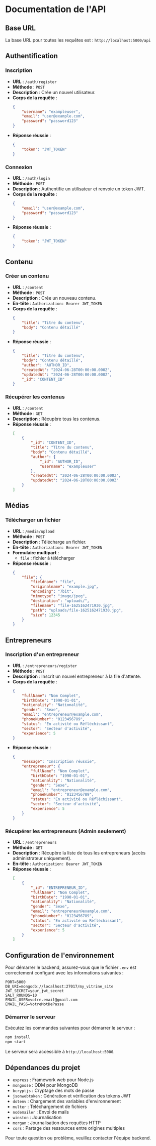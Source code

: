 # Documentation de l'API

## Base URL
La base URL pour toutes les requêtes est : `http://localhost:5000/api`

## Authentification

### Inscription

- **URL** : `/auth/register`
- **Méthode** : `POST`
- **Description** : Crée un nouvel utilisateur.
- **Corps de la requête** :
    ```json
    {
        "username": "exampleuser",
        "email": "user@example.com",
        "password": "password123"
    }
    ```
- **Réponse réussie** :
    ```json
    {
        "token": "JWT_TOKEN"
    }
    ```

### Connexion

- **URL** : `/auth/login`
- **Méthode** : `POST`
- **Description** : Authentifie un utilisateur et renvoie un token JWT.
- **Corps de la requête** :
    ```json
    {
        "email": "user@example.com",
        "password": "password123"
    }
    ```
- **Réponse réussie** :
    ```json
    {
        "token": "JWT_TOKEN"
    }
    ```

## Contenu

### Créer un contenu

- **URL** : `/content`
- **Méthode** : `POST`
- **Description** : Crée un nouveau contenu.
- **En-tête** : `Authorization: Bearer JWT_TOKEN`
- **Corps de la requête** :
    ```json
    {
        "title": "Titre du contenu",
        "body": "Contenu détaillé"
    }
    ```
- **Réponse réussie** :
    ```json
    {
        "title": "Titre du contenu",
        "body": "Contenu détaillé",
        "author": "AUTHOR_ID",
        "createdAt": "2024-06-28T00:00:00.000Z",
        "updatedAt": "2024-06-28T00:00:00.000Z",
        "_id": "CONTENT_ID"
    }
    ```

### Récupérer les contenus

- **URL** : `/content`
- **Méthode** : `GET`
- **Description** : Récupère tous les contenus.
- **Réponse réussie** :
    ```json
    [
        {
            "_id": "CONTENT_ID",
            "title": "Titre du contenu",
            "body": "Contenu détaillé",
            "author": {
                "_id": "AUTHOR_ID",
                "username": "exampleuser"
            },
            "createdAt": "2024-06-28T00:00:00.000Z",
            "updatedAt": "2024-06-28T00:00:00.000Z"
        }
    ]
    ```

## Médias

### Télécharger un fichier

- **URL** : `/media/upload`
- **Méthode** : `POST`
- **Description** : Télécharge un fichier.
- **En-tête** : `Authorization: Bearer JWT_TOKEN`
- **Formulaire multipart** :
    - `file` : fichier à télécharger
- **Réponse réussie** :
    ```json
    {
        "file": {
            "fieldname": "file",
            "originalname": "example.jpg",
            "encoding": "7bit",
            "mimetype": "image/jpeg",
            "destination": "uploads/",
            "filename": "file-1625162471930.jpg",
            "path": "uploads/file-1625162471930.jpg",
            "size": 12345
        }
    }
    ```

## Entrepreneurs

### Inscription d'un entrepreneur

- **URL** : `/entrepreneurs/register`
- **Méthode** : `POST`
- **Description** : Inscrit un nouvel entrepreneur à la file d'attente.
- **Corps de la requête** :
    ```json
    {
        "fullName": "Nom Complet",
        "birthDate": "1990-01-01",
        "nationality": "Nationalité",
        "gender": "Sexe",
        "email": "entrepreneur@example.com",
        "phoneNumber": "0123456789",
        "status": "En activité ou Réfléchissant",
        "sector": "Secteur d'activité",
        "experience": 5
    }
    ```
- **Réponse réussie** :
    ```json
    {
        "message": "Inscription réussie",
        "entrepreneur": {
            "fullName": "Nom Complet",
            "birthDate": "1990-01-01",
            "nationality": "Nationalité",
            "gender": "Sexe",
            "email": "entrepreneur@example.com",
            "phoneNumber": "0123456789",
            "status": "En activité ou Réfléchissant",
            "sector": "Secteur d'activité",
            "experience": 5
        }
    }
    ```

### Récupérer les entrepreneurs (Admin seulement)

- **URL** : `/entrepreneurs`
- **Méthode** : `GET`
- **Description** : Récupère la liste de tous les entrepreneurs (accès administrateur uniquement).
- **En-tête** : `Authorization: Bearer JWT_TOKEN`
- **Réponse réussie** :
    ```json
    [
        {
            "_id": "ENTREPRENEUR_ID",
            "fullName": "Nom Complet",
            "birthDate": "1990-01-01",
            "nationality": "Nationalité",
            "gender": "Sexe",
            "email": "entrepreneur@example.com",
            "phoneNumber": "0123456789",
            "status": "En activité ou Réfléchissant",
            "sector": "Secteur d'activité",
            "experience": 5
        }
    ]
    ```

## Configuration de l'environnement

Pour démarrer le backend, assurez-vous que le fichier `.env` est correctement configuré avec les informations suivantes :

```
PORT=5000
DB_URI=mongodb://localhost:27017/my_vitrine_site
JWT_SECRET=your_jwt_secret
SALT_ROUNDS=10
EMAIL_USER=votre.email@gmail.com
EMAIL_PASS=VotreMotDePasse
```

### Démarrer le serveur

Exécutez les commandes suivantes pour démarrer le serveur :

```bash
npm install
npm start
```

Le serveur sera accessible à `http://localhost:5000`.

## Dépendances du projet

- `express` : Framework web pour Node.js
- `mongoose` : ODM pour MongoDB
- `bcryptjs` : Cryptage des mots de passe
- `jsonwebtoken` : Génération et vérification des tokens JWT
- `dotenv` : Chargement des variables d'environnement
- `multer` : Téléchargement de fichiers
- `nodemailer` : Envoi de mails
- `winston` : Journalisation
- `morgan` : Journalisation des requêtes HTTP
- `cors` : Partage des ressources entre origines multiples

Pour toute question ou problème, veuillez contacter l'équipe backend.